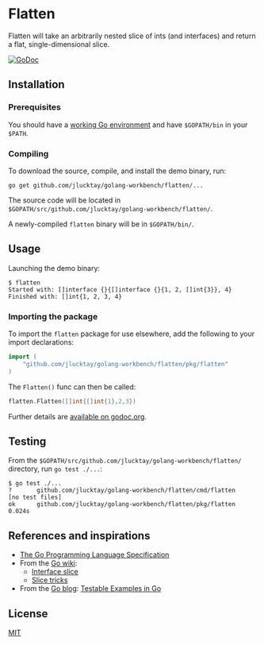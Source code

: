 # Flatten

Flatten will take an arbitrarily nested slice of ints (and interfaces) and return a flat, single-dimensional slice.

[![GoDoc][godoc-svg]][badge-godoc]

## Installation

### Prerequisites

You should have a [working Go environment](https://golang.org/doc/install) and have `$GOPATH/bin` in your `$PATH`.

### Compiling

To download the source, compile, and install the demo binary, run:

``` shell
go get github.com/jlucktay/golang-workbench/flatten/...
```

The source code will be located in `$GOPATH/src/github.com/jlucktay/golang-workbench/flatten/`.

A newly-compiled `flatten` binary will be in `$GOPATH/bin/`.

## Usage

Launching the demo binary:

``` shell
$ flatten
Started with: []interface {}{[]interface {}{1, 2, []int{3}}, 4}
Finished with: []int{1, 2, 3, 4}
```

### Importing the package

To import the `flatten` package for use elsewhere, add the following to your import declarations:

``` go
import (
    "github.com/jlucktay/golang-workbench/flatten/pkg/flatten"
)
```

The `Flatten()` func can then be called:

``` go
flatten.Flatten([]int{[]int{1},2,3})
```

Further details are [available on godoc.org][flatten-godoc].

## Testing

From the `$GOPATH/src/github.com/jlucktay/golang-workbench/flatten/` directory, run `go test ./...`:

``` shell
$ go test ./...
?       github.com/jlucktay/golang-workbench/flatten/cmd/flatten        [no test files]
ok      github.com/jlucktay/golang-workbench/flatten/pkg/flatten        0.024s
```

## References and inspirations

- [The Go Programming Language Specification](https://golang.org/ref/spec)
- From the [Go wiki](https://github.com/golang/go/wiki):
  - [Interface slice](https://github.com/golang/go/wiki/InterfaceSlice)
  - [Slice tricks](https://github.com/golang/go/wiki/SliceTricks)
- From the [Go blog](https://blog.golang.org): [Testable Examples in Go](https://blog.golang.org/examples)

## License

[MIT](https://choosealicense.com/licenses/mit/)

[godoc-svg]: https://godoc.org/github.com/jlucktay/golang-workbench/flatten?status.svg
[badge-godoc]: https://godoc.org/github.com/jlucktay/golang-workbench/flatten
[flatten-godoc]: https://godoc.org/github.com/jlucktay/golang-workbench/flatten/pkg/flatten
